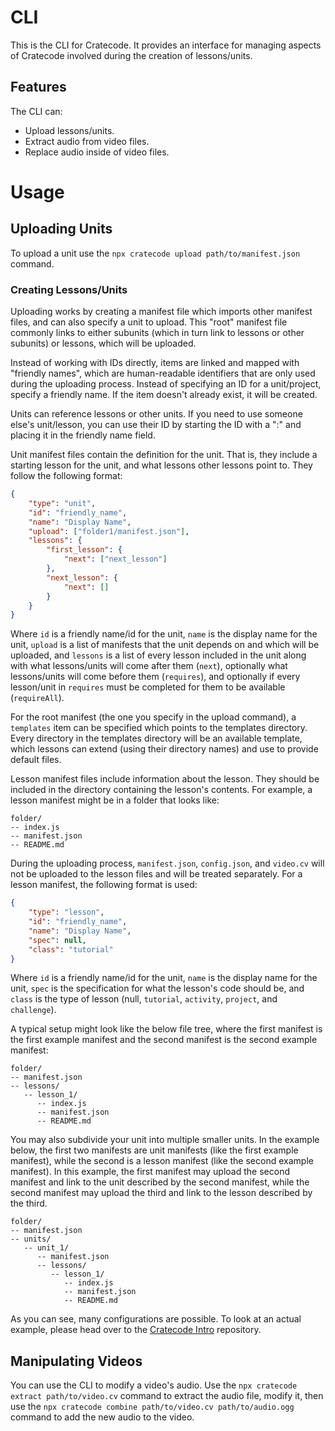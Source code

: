 # CLI

This is the CLI for Cratecode. It provides an interface for managing aspects of Cratecode involved during the creation of lessons/units.

## Features

The CLI can:

-   Upload lessons/units.
-   Extract audio from video files.
-   Replace audio inside of video files.

# Usage

## Uploading Units

To upload a unit use the `npx cratecode upload path/to/manifest.json` command.

### Creating Lessons/Units

Uploading works by creating a manifest file which imports other manifest files, and can also specify a unit to upload. This "root" manifest file commonly links to either subunits (which in turn link to lessons or other subunits) or lessons, which will be uploaded.

Instead of working with IDs directly, items are linked and mapped with "friendly names", which are human-readable identifiers that are only used during the uploading process. Instead of specifying an ID for a unit/project, specify a friendly name. If the item doesn't already exist, it will be created.

Units can reference lessons or other units. If you need to use someone else's unit/lesson, you can use their ID by starting the ID with a ":" and placing it in the friendly name field.

Unit manifest files contain the definition for the unit. That is, they include a starting lesson for the unit, and what lessons other lessons point to. They follow the following format:

```json
{
    "type": "unit",
    "id": "friendly_name",
    "name": "Display Name",
    "upload": ["folder1/manifest.json"],
    "lessons": {
        "first_lesson": {
            "next": ["next_lesson"]
        },
        "next_lesson": {
            "next": []
        }
    }
}
```

Where `id` is a friendly name/id for the unit, `name` is the display name for the unit, `upload` is a list of manifests that the unit depends on and which will be uploaded, and `lessons` is a list of every lesson included in the unit along with what lessons/units will come after them (`next`), optionally what lessons/units will come before them (`requires`), and optionally if every lesson/unit in `requires` must be completed for them to be available (`requireAll`).

For the root manifest (the one you specify in the upload command), a `templates` item can be specified which points to the templates directory. Every directory in the templates directory will be an available template, which lessons can extend (using their directory names) and use to provide default files.

Lesson manifest files include information about the lesson. They should be included in the directory containing the lesson's contents. For example, a lesson manifest might be in a folder that looks like:

```
folder/
-- index.js
-- manifest.json
-- README.md
```

During the uploading process, `manifest.json`, `config.json`, and `video.cv` will not be uploaded to the lesson files and will be treated separately. For a lesson manifest, the following format is used:

```json
{
    "type": "lesson",
    "id": "friendly_name",
    "name": "Display Name",
    "spec": null,
    "class": "tutorial"
}
```

Where `id` is a friendly name/id for the unit, `name` is the display name for the unit, `spec` is the specification for what the lesson's code should be, and `class` is the type of lesson (null, `tutorial`, `activity`, `project`, and `challenge`).

A typical setup might look like the below file tree, where the first manifest is the first example manifest and the second manifest is the second example manifest:

```
folder/
-- manifest.json
-- lessons/
   -- lesson_1/
      -- index.js
      -- manifest.json
      -- README.md
```

You may also subdivide your unit into multiple smaller units. In the example below, the first two manifests are unit manifests (like the first example manifest), while the second is a lesson manifest (like the second example manifest). In this example, the first manifest may upload the second manifest and link to the unit described by the second manifest, while the second manifest may upload the third and link to the lesson described by the third.

```
folder/
-- manifest.json
-- units/
   -- unit_1/
      -- manifest.json
      -- lessons/
         -- lesson_1/
            -- index.js
            -- manifest.json
            -- README.md
```

As you can see, many configurations are possible. To look at an actual example, please head over to the [Cratecode Intro](https://github.com/Cratecode/intro.git) repository.

## Manipulating Videos

You can use the CLI to modify a video's audio. Use the `npx cratecode extract path/to/video.cv` command to extract the audio file, modify it, then use the `npx cratecode combine path/to/video.cv path/to/audio.ogg` command to add the new audio to the video.